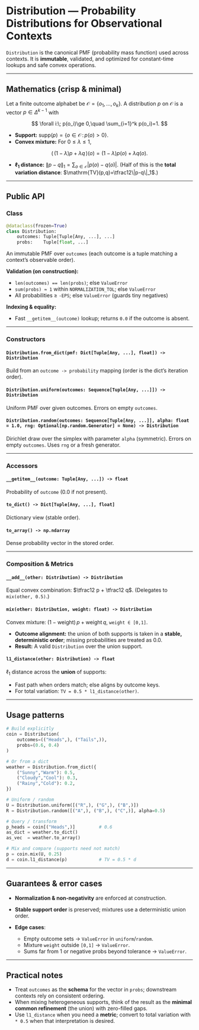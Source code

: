 # Distribution — Probability Distributions for Observational Contexts

`Distribution` is the canonical PMF (probability mass function) used across contexts. It is **immutable**, validated, and optimized for constant-time lookups and safe convex operations.

---

## Mathematics (crisp & minimal)

Let a finite outcome alphabet be $\mathcal{O}=\{o_1,\dots,o_k\}$.
A distribution $p$ on $\mathcal{O}$ is a vector $p\in\Delta^{k-1}$ with

$$
\forall i:\; p(o_i)\ge 0,\quad \sum_{i=1}^k p(o_i)=1.
$$

* **Support:** $\mathrm{supp}(p)=\{o\in\mathcal{O}\,:\,p(o)>0\}$.
* **Convex mixture:** For $0\le \lambda\le 1$,

$$
(\,(1-\lambda)p+\lambda q\,)(o)= (1-\lambda)p(o)+\lambda q(o).
$$

* **$\ell_1$ distance:** $\|p-q\|_1 = \sum_{o\in\mathcal{O}} |p(o)-q(o)|$.
  (Half of this is the **total variation distance**: $\mathrm{TV}(p,q)=\tfrac12\|p-q\|_1$.)

---

## Public API

### Class

```python
@dataclass(frozen=True)
class Distribution:
    outcomes: Tuple[Tuple[Any, ...], ...]
    probs:    Tuple[float, ...]
```

An immutable PMF over `outcomes` (each outcome is a tuple matching a context’s observable order).

**Validation (on construction):**

* `len(outcomes) == len(probs)`; else `ValueError`
* `sum(probs) ≈ 1` within `NORMALIZATION_TOL`; else `ValueError`
* All probabilities ≥ `-EPS`; else `ValueError` (guards tiny negatives)

**Indexing & equality:**

* Fast `__getitem__(outcome)` lookup; returns `0.0` if the outcome is absent.

---

### Constructors

#### `Distribution.from_dict(pmf: Dict[Tuple[Any, ...], float]) -> Distribution`

Build from an `outcome -> probability` mapping (order is the dict’s iteration order).

#### `Distribution.uniform(outcomes: Sequence[Tuple[Any, ...]]) -> Distribution`

Uniform PMF over given outcomes.
Errors on empty `outcomes`.

#### `Distribution.random(outcomes: Sequence[Tuple[Any, ...]], alpha: float = 1.0, rng: Optional[np.random.Generator] = None) -> Distribution`

Dirichlet draw over the simplex with parameter `alpha` (symmetric).
Errors on empty `outcomes`. Uses `rng` or a fresh generator.

---

### Accessors

#### `__getitem__(outcome: Tuple[Any, ...]) -> float`

Probability of `outcome` (0.0 if not present).

#### `to_dict() -> Dict[Tuple[Any, ...], float]`

Dictionary view (stable order).

#### `to_array() -> np.ndarray`

Dense probability vector in the stored order.

---

### Composition & Metrics

#### `__add__(other: Distribution) -> Distribution`

Equal convex combination: $\tfrac12 p + \tfrac12 q$.
(Delegates to `mix(other, 0.5)`.)

#### `mix(other: Distribution, weight: float) -> Distribution`

Convex mixture: $(1-\text{weight})\,p + \text{weight}\,q$, `weight ∈ [0,1]`.

* **Outcome alignment:** the union of both supports is taken in a **stable, deterministic order**; missing probabilities are treated as 0.0.
* **Result:** A valid `Distribution` over the union support.

#### `l1_distance(other: Distribution) -> float`

$\ell_1$ distance across the **union** of supports:

* Fast path when orders match; else aligns by outcome keys.
* For total variation: `TV = 0.5 * l1_distance(other)`.

---

## Usage patterns

```python
# Build explicitly
coin = Distribution(
    outcomes=(("Heads",), ("Tails",)),
    probs=(0.6, 0.4)
)

# Or from a dict
weather = Distribution.from_dict({
    ("Sunny","Warm"): 0.5,
    ("Cloudy","Cool"): 0.3,
    ("Rainy","Cold"): 0.2,
})

# Uniform / random
U = Distribution.uniform([("R",), ("G",), ("B",)])
R = Distribution.random([("A",), ("B",), ("C",)], alpha=0.5)

# Query / transform
p_heads = coin[("Heads",)]         # 0.6
as_dict = weather.to_dict()
as_vec  = weather.to_array()

# Mix and compare (supports need not match)
p = coin.mix(U, 0.25)
d = coin.l1_distance(p)            # TV = 0.5 * d
```

---

## Guarantees & error cases

* **Normalization & non-negativity** are enforced at construction.
* **Stable support order** is preserved; mixtures use a deterministic union order.
* **Edge cases**:

  * Empty outcome sets → `ValueError` in `uniform`/`random`.
  * Mixture `weight` outside `[0,1]` → `ValueError`.
  * Sums far from 1 or negative probs beyond tolerance → `ValueError`.

---

## Practical notes

* Treat `outcomes` as the **schema** for the vector in `probs`; downstream contexts rely on consistent ordering.
* When mixing heterogeneous supports, think of the result as the **minimal common refinement** (the union) with zero-filled gaps.
* Use `l1_distance` when you need a **metric**; convert to total variation with `* 0.5` when that interpretation is desired.
